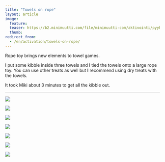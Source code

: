 ```yaml
---
title: "Towels on rope"
layout: article
image:
  feature:
  teaser: https://b2.minimuutti.com/file/minimuutti-com/aktivointi/pyyhekoysi/DS02416-245px.jpg
  thumb:
redirect_from:
  - /en/activation/towels-on-rope/
---
```

Rope toy brings new elements to towel games.

I put some kibble inside three towels and I tied the towels onto a large rope toy. You can use other treats as well but I recommend using dry treats with the towels.

It took Miki about 3 minutes to get all the kibble out.

---

[![](https://b2.minimuutti.com/file/minimuutti-com/aktivointi/pyyhekoysi/DS02147-800px.jpg)](https://dl.dropboxusercontent.com/sh/ea1wtnz7z734o12/AABV3aVVLNGdxX1nkT21-Svia/aktivointi/pyyhekoysi/DS02147.jpg)

[![](https://b2.minimuutti.com/file/minimuutti-com/aktivointi/pyyhekoysi/DS02416-800px.jpg)](https://dl.dropboxusercontent.com/sh/ea1wtnz7z734o12/AADkCE2s1jXSNPUk9tYAqkpJa/aktivointi/pyyhekoysi/DS02416.jpg)

[![](https://b2.minimuutti.com/file/minimuutti-com/aktivointi/pyyhekoysi/DS02421-800px.jpg)](https://dl.dropboxusercontent.com/sh/ea1wtnz7z734o12/AAC86FzfUp0tgXUbmJ2Qj8bja/aktivointi/pyyhekoysi/DS02421.jpg)

[![](https://b2.minimuutti.com/file/minimuutti-com/aktivointi/pyyhekoysi/DS02403-800px.jpg)](https://dl.dropboxusercontent.com/sh/ea1wtnz7z734o12/AACa_KqX1-EceLa9LlzlGuL9a/aktivointi/pyyhekoysi/DS02403.jpg)

[![](https://b2.minimuutti.com/file/minimuutti-com/aktivointi/pyyhekoysi/DS02156-800px.jpg)](https://dl.dropboxusercontent.com/sh/ea1wtnz7z734o12/AAD8gSHCLK6iQrOyMm6AbF14a/aktivointi/pyyhekoysi/DS02156.jpg)

[![](https://b2.minimuutti.com/file/minimuutti-com/aktivointi/pyyhekoysi/DS02160-800px.jpg)](https://dl.dropboxusercontent.com/sh/ea1wtnz7z734o12/AADS1mps8tcNDgZuhyCA6yuTa/aktivointi/pyyhekoysi/DS02160.jpg)

[![](https://b2.minimuutti.com/file/minimuutti-com/aktivointi/pyyhekoysi/DS02168-800px.jpg)](https://dl.dropboxusercontent.com/sh/ea1wtnz7z734o12/AABH00zgvGnjKbmcZRSh_GGba/aktivointi/pyyhekoysi/DS02168.jpg)
